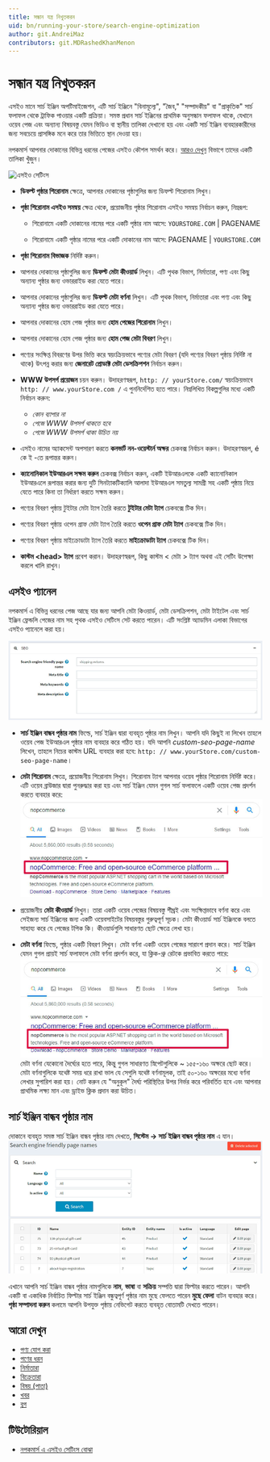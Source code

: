 ```yaml
---
title: সন্ধান যন্ত্র নিখুতকরন
uid: bn/running-your-store/search-engine-optimization
author: git.AndreiMaz
contributors: git.MDRashedKhanMenon
---
```


# সন্ধান যন্ত্র নিখুতকরন

এসইও মানে সার্চ ইঞ্জিন অপটিমাইজেশন, এটি সার্চ ইঞ্জিনে "বিনামূল্যে", "জৈব," "সম্পাদকীয়" বা "প্রাকৃতিক" সার্চ ফলাফল থেকে ট্রাফিক পাওয়ার একটি প্রক্রিয়া। সমস্ত প্রধান সার্চ ইঞ্জিনের প্রাথমিক অনুসন্ধান ফলাফল থাকে, যেখানে ওয়েব পেজ এবং অন্যান্য বিষয়বস্তু যেমন ভিডিও বা স্থানীয় তালিকা দেখানো হয় এবং একটি সার্চ ইঞ্জিন ব্যবহারকারীদের জন্য সবচেয়ে প্রাসঙ্গিক মনে করে তার ভিত্তিতে স্থান দেওয়া হয়।

নপকমার্স আপনার দোকানের বিভিন্ন ধরনের পেজের এসইও কৌশল সমর্থন করে। [আরও দেখুন](#See-also) বিভাগে তাদের একটি তালিকা খুঁজুন।

![এসইও সেটিংস](_static/search-engine-optimization/seo১.png)

- **ডিফল্ট পৃষ্ঠার শিরোনাম** ক্ষেত্রে, আপনার দোকানের পৃষ্ঠাগুলির জন্য ডিফল্ট শিরোনাম লিখুন।
- **পৃষ্ঠা শিরোনাম এসইও সমন্বয়** ক্ষেত্র থেকে, প্রয়োজনীয় পৃষ্ঠার শিরোনাম এসইও সমন্বয় নির্বাচন করুন, নিম্নরূপ:

  - শিরোনামে একটি দোকানের নামের পরে একটি পৃষ্ঠার নাম আসে:
  `YOURSTORE.COM` | PAGENAME

  - শিরোনামে একটি পৃষ্ঠার নামের পরে একটি দোকানের নাম আসে:
  PAGENAME | `YOURSTORE.COM`

- **পৃষ্ঠা শিরোনাম বিভাজক** নির্দিষ্ট করুন।
- আপনার দোকানের পৃষ্ঠাগুলির জন্য **ডিফল্ট মেটা কীওয়ার্ড** লিখুন। এটি পৃথক বিভাগ, নির্মাতারা, পণ্য এবং কিছু অন্যান্য পৃষ্ঠার জন্য ওভাররাইড করা যেতে পারে।
- আপনার দোকানের পৃষ্ঠাগুলির জন্য **ডিফল্ট মেটা বর্ণনা** লিখুন। এটি পৃথক বিভাগ, নির্মাতারা এবং পণ্য এবং কিছু অন্যান্য পৃষ্ঠার জন্য ওভাররাইড করা যেতে পারে।
- আপনার দোকানের হোম পেজ পৃষ্ঠার জন্য **হোম পেজের শিরোনাম** লিখুন।
- আপনার দোকানের হোম পেজ পৃষ্ঠার জন্য **হোম পেজ মেটা বিবরণ** লিখুন।
- পণ্যের সংক্ষিপ্ত বিবরণের উপর ভিত্তি করে স্বয়ংক্রিয়ভাবে পণ্যের মেটা বিবরণ (যদি পণ্যের বিবরণ পৃষ্ঠায় নির্দিষ্ট না থাকে) উৎপন্ন করার জন্য **জেনারেট প্রোডাক্ট মেটা ডেসক্রিপশন** নির্বাচন করুন।
- **WWW উপসর্গ প্রয়োজন** চয়ন করুন। উদাহরণস্বরূপ, `http: // yourStore.com/` স্বয়ংক্রিয়ভাবে `http: // www.yourStore.com /` এ পুননির্দেশিত হতে পারে। নিম্নলিখিত বিকল্পগুলির মধ্যে একটি নির্বাচন করুন:
  - *কোন ব্যাপার না*
  - *পেজে WWW উপসর্গ থাকতে হবে*
  - *পেজে WWW উপসর্গ থাকা উচিত নয়*
- এসইও নামের অ্যাকসেন্ট অপসারণ করতে **কনভার্ট নন-ওয়েস্টার্ন অক্ষর** চেকবক্স নির্বাচন করুন। উদাহরণস্বরূপ, é কে ই -তে রূপান্তর করুন।
- **ক্যানোনিকাল ইউআরএল সক্ষম করুন** চেকবক্স নির্বাচন করুন, একটি ইউআরএলকে একটি ক্যানোনিকাল ইউআরএলে রূপান্তর করার জন্য দুটি সিনট্যাকটিক্যালি আলাদা ইউআরএল সমতুল্য সামগ্রী সহ একটি পৃষ্ঠায় নিয়ে যেতে পারে কিনা তা নির্ধারণ করতে সক্ষম করুন।
- পণ্যের বিবরণ পৃষ্ঠায় টুইটার মেটা ট্যাগ তৈরি করতে **টুইটার মেটা ট্যাগ** চেকবক্সে টিক দিন।
- পণ্যের বিবরণ পৃষ্ঠায় ওপেন গ্রাফ মেটা ট্যাগ তৈরি করতে **ওপেন গ্রাফ মেটা ট্যাগ** চেকবক্সে টিক দিন।
- পণ্যের বিবরণ পৃষ্ঠায় মাইক্রোডাটা ট্যাগ তৈরি করতে **মাইক্রোডাটা ট্যাগ** চেকবক্সে টিক দিন।
- **কাস্টম &#60;head&#62; ট্যাগ** প্রবেশ করান। উদাহরণস্বরূপ, কিছু কাস্টম &#60; মেটা &#62; ট্যাগ অথবা এই সেটিং উপেক্ষা করলে খালি রাখুন।

## এসইও প্যানেল

নপকমার্স এ বিভিন্ন ধরনের পেজ আছে যার জন্য আপনি মেটা কিওয়ার্ড, মেটা ডেসক্রিপশন, মেটা টাইটেল এবং সার্চ ইঞ্জিন ফ্রেন্ডলি পেজের নাম সহ পৃথক এসইও সেটিংস সেট করতে পারেন। এটি সংশ্লিষ্ট অ্যাডমিন এলাকা বিভাগের এসইও প্যানেলে করা হয়।

![এসইও প্যানেল](_static/search-engine-optimization/seo-panel.jpg)

- **সার্চ ইঞ্জিন বান্ধব পৃষ্ঠার নাম** ফিল্ডে, সার্চ ইঞ্জিন দ্বারা ব্যবহৃত পৃষ্ঠার নাম লিখুন। আপনি যদি কিছুই না লিখেন তাহলে ওয়েব পেজ ইউআরএল পৃষ্ঠার নাম ব্যবহার করে গঠিত হয়। যদি আপনি *custom-seo-page-name* লিখেন, তাহলে নিচের কাস্টম URL ব্যবহার করা হবে: `http: // www.yourStore.com/custom-seo-page-name`।

- **মেটা শিরোনাম** ক্ষেত্রে, প্রয়োজনীয় শিরোনাম লিখুন। শিরোনাম ট্যাগ আপনার ওয়েব পৃষ্ঠার শিরোনাম নির্দিষ্ট করে। এটি ওয়েব ব্রাউজার দ্বারা পুনরুদ্ধার করা হয় এবং সার্চ ইঞ্জিন যেমন গুগল সার্চ ফলাফলে একটি ওয়েব পেজ প্রদর্শন করতে ব্যবহার করে:
  ![মেটা শিরোনাম](_static/search-engine-optimization/meta-title.jpg)

- প্রয়োজনীয় **মেটা কীওয়ার্ড** লিখুন। তারা একটি ওয়েব পেজের বিষয়বস্তু শীঘ্রই এবং সংক্ষিপ্তভাবে বর্ণনা করে এবং সেইজন্য সার্চ ইঞ্জিনের জন্য একটি ওয়েবসাইটের বিষয়বস্তুর গুরুত্বপূর্ণ সূচক। মেটা কীওয়ার্ড সার্চ ইঞ্জিনকে বলতে সাহায্য করে যে পেজের টপিক কি। কীওয়ার্ডগুলি সাধারণত ছোট ক্ষেত্রে লেখা হয়।

- **মেটা বর্ণনা** ফিল্ডে, পৃষ্ঠার একটি বিবরণ লিখুন। মেটা বর্ণনা একটি ওয়েব পেজের সারাংশ প্রদান করে। সার্চ ইঞ্জিন যেমন গুগল প্রায়ই সার্চ ফলাফলে মেটা বর্ণনা প্রদর্শন করে, যা ক্লিক-থ্রু রেটকে প্রভাবিত করতে পারে:
  ![মেটা বর্ণনা](_static/search-engine-optimization/meta-description.jpg)
  মেটা বর্ণনা যেকোনো দৈর্ঘ্যের হতে পারে, কিন্তু গুগল সাধারণত স্নিপেটগুলিকে ~ ১৫৫-১৬০ অক্ষরে ছোট করে। মেটা বর্ণনাগুলিকে যথেষ্ট সময় ধরে রাখা ভাল যে সেগুলি যথেষ্ট বর্ণনামূলক, তাই ৫০-১৬০ অক্ষরের মধ্যে বর্ণনা লেখার সুপারিশ করা হয়। নোট করুন যে "অনুকূল" দৈর্ঘ্য পরিস্থিতির উপর নির্ভর করে পরিবর্তিত হবে এবং আপনার প্রাথমিক লক্ষ্য মান এবং ড্রাইভ ক্লিক প্রদান করা উচিত।
  
## সার্চ ইঞ্জিন বান্ধব পৃষ্ঠার নাম

দোকানে ব্যবহৃত সমস্ত সার্চ ইঞ্জিন বান্ধব পৃষ্ঠার নাম দেখতে, **সিস্টেম → সার্চ ইঞ্জিন বান্ধব পৃষ্ঠার নাম** এ যান।
![সার্চ ইঞ্জিন বান্ধব পৃষ্ঠার নাম](_static/search-engine-optimization/seo-page-names-list.jpg)

এখানে আপনি সার্চ ইঞ্জিন বান্ধব পৃষ্ঠার নামগুলিকে **নাম**, **ভাষা** বা **সক্রিয়** সম্পত্তি দ্বারা ফিল্টার করতে পারেন। আপনি একটি বা একাধিক নির্বাচিত ফিল্টার সার্চ ইঞ্জিন বন্ধুত্বপূর্ণ পৃষ্ঠার নাম মুছে ফেলতে পারেন **মুছে ফেলা** বাটন ব্যবহার করে। **পৃষ্ঠা সম্পাদনা করুন** কলামে আপনি উপযুক্ত পৃষ্ঠায় নেভিগেট করতে ব্যবহৃত বোতামটি দেখতে পারেন।

## আরো দেখুন

- [পণ্য যোগ করা](xref:bn/running-your-store/catalog/products/add-products)
- [পণের ধরন](xref:bn/running-your-store/catalog/categories)
- [নির্মাতারা](xref:bn/running-your-store/catalog/manufacturers)
- [বিক্রেতারা](xref:bn/running-your-store/vendor-management)
- [বিষয় (পাতা)](xref:bn/running-your-store/content-management/topics-pages)
- [খবর](xref:bn/running-your-store/content-management/news)
- [ব্লগ](xref:bn/running-your-store/content-management/blog)

## টিউটোরিয়াল

- [নপকমার্স এ এসইও সেটিংস বোঝা](https://youtu.be/UxqM_nJyv১Q)
